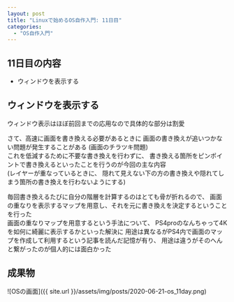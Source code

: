 ```yaml
---
layout: post
title: "Linuxで始めるOS自作入門: 11日目"
categories:
  - "OS自作入門"
---
```


## 11日目の内容
- ウィンドウを表示する

## ウィンドウを表示する
ウィンドウ表示はほぼ前回までの応用なので具体的な部分は割愛  

さて、高速に画面を書き換える必要があるときに
画面の書き換えが追いつかない問題が発生することがある
(画面のチラツキ問題)  
これを低減するために不要な書き換えを行わずに、
書き換える箇所をピンポイントで書き換えるといったことを行うのが今回の主な内容  
(レイヤーが重なっているときに、
隠れて見えない下の方の書き換えや隠れてしまう箇所の書き換えを行わないようにする)

毎回書き換えるたびに自分の階層を計算するのはとても骨が折れるので、
画面の重なりを表示するマップを用意し、それを元に書き換えを決定するということを行った  
画面の重なりマップを用意するという手法について、
PS4proのなんちゃって4Kを如何に綺麗に表示するかといった解決に
用途は異なるがPS4内で画面のマップを作成して利用するという記事を読んだ記憶が有り、
用途は違うがそのへんと繋がったのが個人的には面白かった

## 成果物
![OSの画面]({{ site.url }}/assets/img/posts/2020-06-21-os_11day.png)

